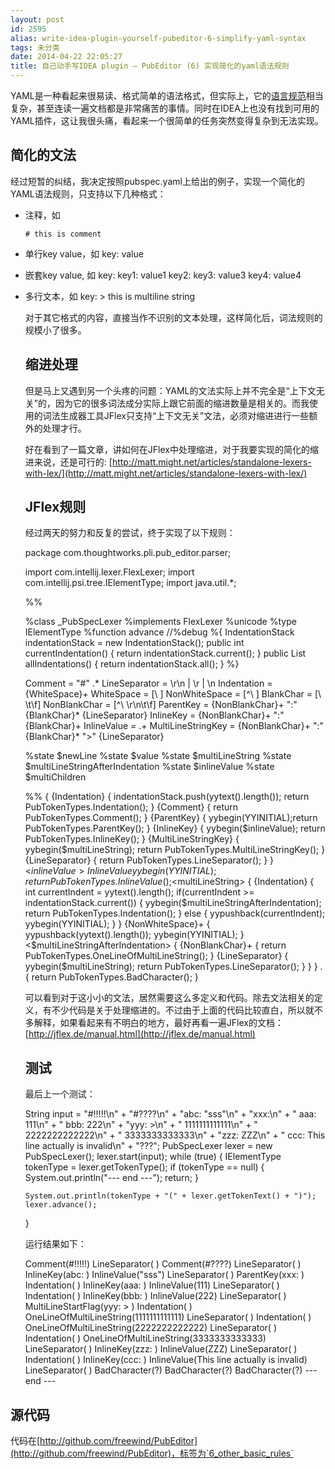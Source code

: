 ```yaml
---
layout: post
id: 2595
alias: write-idea-plugin-yourself-pubeditor-6-simplify-yaml-syntax
tags: 未分类
date: 2014-04-22 22:05:27
title: 自己动手写IDEA plugin – PubEditor (6) 实现简化的yaml语法规则
---
```


YAML是一种看起来很易读、格式简单的语法格式，但实际上，它的[语言规范](www.yaml.org/spec/1.2/spec.html)相当复杂，甚至连读一遍文档都是非常痛苦的事情。同时在IDEA上也没有找到可用的YAML插件，这让我很头痛，看起来一个很简单的任务突然变得复杂到无法实现。

## 简化的文法

经过短暂的纠结，我决定按照pubspec.yaml上给出的例子，实现一个简化的YAML语法规则，只支持以下几种格式：

*   注释，如

        # this is comment
    
*   单行key value，如
    key: value
    
*   嵌套key value, 如
    key:
      key1: value1
      key2:
        key3: value3
        key4: value4
    
*   多行文本，如
    key: >
      this is
      multiline
      string
    

    对于其它格式的内容，直接当作不识别的文本处理，这样简化后，词法规则的规模小了很多。

    ## 缩进处理

    但是马上又遇到另一个头疼的问题：YAML的文法实际上并不完全是“上下文无关”的，因为它的很多词法成分实际上跟它前面的缩进数量是相关的。而我使用的词法生成器工具JFlex只支持“上下文无关”文法，必须对缩进进行一些额外的处理才行。

    好在看到了一篇文章，讲如何在JFlex中处理缩进，对于我要实现的简化的缩进来说，还是可行的: [http://matt.might.net/articles/standalone-lexers-with-lex/](http://matt.might.net/articles/standalone-lexers-with-lex/)

    ## JFlex规则

    经过两天的努力和反复的尝试，终于实现了以下规则：

    package com.thoughtworks.pli.pub_editor.parser;

    import com.intellij.lexer.FlexLexer;
    import com.intellij.psi.tree.IElementType;
    import java.util.*;

    %%

    %class _PubSpecLexer
    %implements FlexLexer
    %unicode
    %type IElementType
    %function advance
    //%debug
    %{
    IndentationStack indentationStack = new IndentationStack();
    public int currentIndentation() { return indentationStack.current(); }
    public List<Integer> allIndentations() { return indentationStack.all(); }
    %}

    Comment = "#" .*
    LineSeparator = \r\n | \r | \n
    Indentation = {WhiteSpace}+
    WhiteSpace = [\ ]
    NonWhiteSpace = [^\ ]
    BlankChar = [\ \t\f]
    NonBlankChar = [^\ \r\n\t\f]
    ParentKey = {NonBlankChar}+ ":" {BlankChar}* {LineSeparator}
    InlineKey = {NonBlankChar}+ ":" {BlankChar}+
    InlineValue = .+
    MultiLineStringKey = {NonBlankChar}+ ":" {BlankChar}* ">" {LineSeparator}

    %state $newLine
    %state $value
    %state $multiLineString
    %state $multiLineStringAfterIndentation
    %state $inlineValue
    %state $multiChildren

    %%
    <YYINITIAL> {
        {Indentation}    { indentationStack.push(yytext().length()); return PubTokenTypes.Indentation(); }
        {Comment}        { return PubTokenTypes.Comment(); }
        {ParentKey}      { yybegin(YYINITIAL);return PubTokenTypes.ParentKey(); }
        {InlineKey}      { yybegin($inlineValue); return PubTokenTypes.InlineKey(); }
        {MultiLineStringKey} { yybegin($multiLineString); return PubTokenTypes.MultiLineStringKey(); }
        {LineSeparator}  { return PubTokenTypes.LineSeparator(); }
    }
    <$inlineValue> {
        {InlineValue}    { yybegin(YYINITIAL); return PubTokenTypes.InlineValue(); }
    }
    <$multiLineString> {
        {Indentation}    {
                             int currentIndent = yytext().length();
                             if(currentIndent >= indentationStack.current()) {
                             yybegin($multiLineStringAfterIndentation);
                                 return PubTokenTypes.Indentation();
                             } else {
                                 yypushback(currentIndent);
                                 yybegin(YYINITIAL);
                             }
                         }
        {NonWhiteSpace}+ { yypushback(yytext().length()); yybegin(YYINITIAL); }
        <$multiLineStringAfterIndentation> {
            {NonBlankChar}+ {  return PubTokenTypes.OneLineOfMultiLineString(); }
            {LineSeparator} {  yybegin($multiLineString); return PubTokenTypes.LineSeparator(); }
        }
    }
    .                    { return PubTokenTypes.BadCharacter(); }
    

    可以看到对于这小小的文法，居然需要这么多定义和代码。除去文法相关的定义，有不少代码是关于处理缩进的。不过由于上面的代码比较直白，所以就不多解释，如果看起来有不明白的地方，最好再看一遍JFlex的文档：[http://jflex.de/manual.html](http://jflex.de/manual.html)

    ## 测试

    最后上一个测试：

    String input = "#!!!!!\n" +
            "#????\n" +
            "abc: \"sss\"\n" +
            "xxx:\n" +
            "  aaa: 111\n" +
            "  bbb: 222\n" +
            "yyy: >\n" +
            "  1111111111111\n" +
            "    2222222222222\n" +
            "  3333333333333\n" +
            "zzz: ZZZ\n" +
            "  ccc: This line actually is invalid\n" +
            "???";
    PubSpecLexer lexer = new PubSpecLexer();
    lexer.start(input);
    while (true) {
        IElementType tokenType = lexer.getTokenType();
        if (tokenType == null) {
            System.out.println("--- end ---");
            return;
        }

        System.out.println(tokenType + "(" + lexer.getTokenText() + ")");
        lexer.advance();
    }
    

    运行结果如下：

    Comment(#!!!!!)
    LineSeparator(
    )
    Comment(#????)
    LineSeparator(
    )
    InlineKey(abc: )
    InlineValue("sss")
    LineSeparator(
    )
    ParentKey(xxx:
    )
    Indentation(  )
    InlineKey(aaa: )
    InlineValue(111)
    LineSeparator(
    )
    Indentation(  )
    InlineKey(bbb: )
    InlineValue(222)
    LineSeparator(
    )
    MultiLineStartFlag(yyy: >
    )
    Indentation(  )
    OneLineOfMultiLineString(1111111111111)
    LineSeparator(
    )
    Indentation(    )
    OneLineOfMultiLineString(2222222222222)
    LineSeparator(
    )
    Indentation(  )
    OneLineOfMultiLineString(3333333333333)
    LineSeparator(
    )
    InlineKey(zzz: )
    InlineValue(ZZZ)
    LineSeparator(
    )
    Indentation(  )
    InlineKey(ccc: )
    InlineValue(This line actually is invalid)
    LineSeparator(
    )
    BadCharacter(?)
    BadCharacter(?)
    BadCharacter(?)
    --- end ---

## 源代码

代码在[http://github.com/freewind/PubEditor](http://github.com/freewind/PubEditor)，标签为`6_other_basic_rules`
